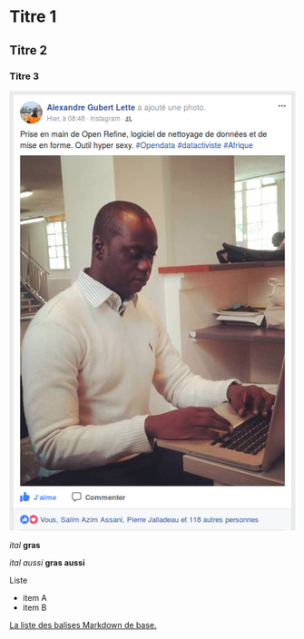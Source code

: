 # Titre 1
## Titre 2
### Titre 3

![ODMédias, c'est du sérieux !](OpenRefineSN.png)

*ital* **gras**

_ital aussi_ __gras aussi__


Liste
- item A
- item B

[La liste des balises Markdown de base.](https://guides.github.com/features/mastering-markdown/)

